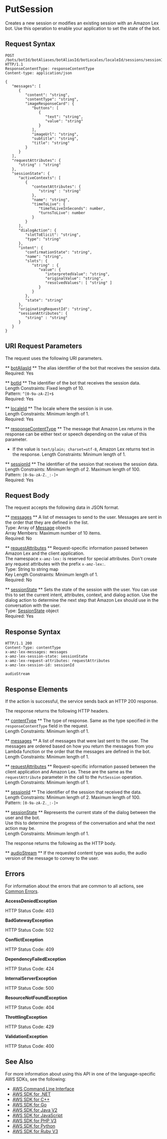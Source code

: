 # PutSession<a name="API_runtime_PutSession"></a>

Creates a new session or modifies an existing session with an Amazon Lex bot\. Use this operation to enable your application to set the state of the bot\.

## Request Syntax<a name="API_runtime_PutSession_RequestSyntax"></a>

```
POST /bots/botId/botAliases/botAliasId/botLocales/localeId/sessions/sessionId HTTP/1.1
ResponseContentType: responseContentType
Content-type: application/json

{
   "messages": [ 
      { 
         "content": "string",
         "contentType": "string",
         "imageResponseCard": { 
            "buttons": [ 
               { 
                  "text": "string",
                  "value": "string"
               }
            ],
            "imageUrl": "string",
            "subtitle": "string",
            "title": "string"
         }
      }
   ],
   "requestAttributes": { 
      "string" : "string" 
   },
   "sessionState": { 
      "activeContexts": [ 
         { 
            "contextAttributes": { 
               "string" : "string" 
            },
            "name": "string",
            "timeToLive": { 
               "timeToLiveInSeconds": number,
               "turnsToLive": number
            }
         }
      ],
      "dialogAction": { 
         "slotToElicit": "string",
         "type": "string"
      },
      "intent": { 
         "confirmationState": "string",
         "name": "string",
         "slots": { 
            "string" : { 
               "value": { 
                  "interpretedValue": "string",
                  "originalValue": "string",
                  "resolvedValues": [ "string" ]
               }
            }
         },
         "state": "string"
      },
      "originatingRequestId": "string",
      "sessionAttributes": { 
         "string" : "string" 
      }
   }
}
```

## URI Request Parameters<a name="API_runtime_PutSession_RequestParameters"></a>

The request uses the following URI parameters\.

 ** [botAliasId](#API_runtime_PutSession_RequestSyntax) **   <a name="lexv2-runtime_PutSession-request-botAliasId"></a>
The alias identifier of the bot that receives the session data\.  
Required: Yes

 ** [botId](#API_runtime_PutSession_RequestSyntax) **   <a name="lexv2-runtime_PutSession-request-botId"></a>
The identifier of the bot that receives the session data\.  
Length Constraints: Fixed length of 10\.  
Pattern: `^[0-9a-zA-Z]+$`   
Required: Yes

 ** [localeId](#API_runtime_PutSession_RequestSyntax) **   <a name="lexv2-runtime_PutSession-request-localeId"></a>
The locale where the session is in use\.  
Length Constraints: Minimum length of 1\.  
Required: Yes

 ** [responseContentType](#API_runtime_PutSession_RequestSyntax) **   <a name="lexv2-runtime_PutSession-request-responseContentType"></a>
The message that Amazon Lex returns in the response can be either text or speech depending on the value of this parameter\.   
+ If the value is `text/plain; charset=utf-8`, Amazon Lex returns text in the response\.
Length Constraints: Minimum length of 1\.

 ** [sessionId](#API_runtime_PutSession_RequestSyntax) **   <a name="lexv2-runtime_PutSession-request-sessionId"></a>
The identifier of the session that receives the session data\.  
Length Constraints: Minimum length of 2\. Maximum length of 100\.  
Pattern: `[0-9a-zA-Z._:-]+`   
Required: Yes

## Request Body<a name="API_runtime_PutSession_RequestBody"></a>

The request accepts the following data in JSON format\.

 ** [messages](#API_runtime_PutSession_RequestSyntax) **   <a name="lexv2-runtime_PutSession-request-messages"></a>
A list of messages to send to the user\. Messages are sent in the order that they are defined in the list\.  
Type: Array of [Message](API_runtime_Message.md) objects  
Array Members: Maximum number of 10 items\.  
Required: No

 ** [requestAttributes](#API_runtime_PutSession_RequestSyntax) **   <a name="lexv2-runtime_PutSession-request-requestAttributes"></a>
Request\-specific information passed between Amazon Lex and the client application\.  
The namespace `x-amz-lex:` is reserved for special attributes\. Don't create any request attributes with the prefix `x-amz-lex:`\.  
Type: String to string map  
Key Length Constraints: Minimum length of 1\.  
Required: No

 ** [sessionState](#API_runtime_PutSession_RequestSyntax) **   <a name="lexv2-runtime_PutSession-request-sessionState"></a>
Sets the state of the session with the user\. You can use this to set the current intent, attributes, context, and dialog action\. Use the dialog action to determine the next step that Amazon Lex should use in the conversation with the user\.  
Type: [SessionState](API_runtime_SessionState.md) object  
Required: Yes

## Response Syntax<a name="API_runtime_PutSession_ResponseSyntax"></a>

```
HTTP/1.1 200
Content-Type: contentType
x-amz-lex-messages: messages
x-amz-lex-session-state: sessionState
x-amz-lex-request-attributes: requestAttributes
x-amz-lex-session-id: sessionId

audioStream
```

## Response Elements<a name="API_runtime_PutSession_ResponseElements"></a>

If the action is successful, the service sends back an HTTP 200 response\.

The response returns the following HTTP headers\.

 ** [contentType](#API_runtime_PutSession_ResponseSyntax) **   <a name="lexv2-runtime_PutSession-response-contentType"></a>
The type of response\. Same as the type specified in the `responseContentType` field in the request\.  
Length Constraints: Minimum length of 1\.

 ** [messages](#API_runtime_PutSession_ResponseSyntax) **   <a name="lexv2-runtime_PutSession-response-messages"></a>
A list of messages that were last sent to the user\. The messages are ordered based on how you return the messages from you Lambda function or the order that the messages are defined in the bot\.  
Length Constraints: Minimum length of 1\.

 ** [requestAttributes](#API_runtime_PutSession_ResponseSyntax) **   <a name="lexv2-runtime_PutSession-response-requestAttributes"></a>
Request\-specific information passed between the client application and Amazon Lex\. These are the same as the `requestAttribute` parameter in the call to the `PutSession` operation\.  
Length Constraints: Minimum length of 1\.

 ** [sessionId](#API_runtime_PutSession_ResponseSyntax) **   <a name="lexv2-runtime_PutSession-response-sessionId"></a>
The identifier of the session that received the data\.  
Length Constraints: Minimum length of 2\. Maximum length of 100\.  
Pattern: `[0-9a-zA-Z._:-]+` 

 ** [sessionState](#API_runtime_PutSession_ResponseSyntax) **   <a name="lexv2-runtime_PutSession-response-sessionState"></a>
Represents the current state of the dialog between the user and the bot\.  
Use this to determine the progress of the conversation and what the next action may be\.  
Length Constraints: Minimum length of 1\.

The response returns the following as the HTTP body\.

 ** [audioStream](#API_runtime_PutSession_ResponseSyntax) **   <a name="lexv2-runtime_PutSession-response-audioStream"></a>
If the requested content type was audio, the audio version of the message to convey to the user\.

## Errors<a name="API_runtime_PutSession_Errors"></a>

For information about the errors that are common to all actions, see [Common Errors](CommonErrors.md)\.

 **AccessDeniedException**   
  
HTTP Status Code: 403

 **BadGatewayException**   
  
HTTP Status Code: 502

 **ConflictException**   
  
HTTP Status Code: 409

 **DependencyFailedException**   
  
HTTP Status Code: 424

 **InternalServerException**   
  
HTTP Status Code: 500

 **ResourceNotFoundException**   
  
HTTP Status Code: 404

 **ThrottlingException**   
  
HTTP Status Code: 429

 **ValidationException**   
  
HTTP Status Code: 400

## See Also<a name="API_runtime_PutSession_SeeAlso"></a>

For more information about using this API in one of the language\-specific AWS SDKs, see the following:
+  [AWS Command Line Interface](https://docs.aws.amazon.com/goto/aws-cli/runtime.lex.v2-2020-08-07/PutSession) 
+  [AWS SDK for \.NET](https://docs.aws.amazon.com/goto/DotNetSDKV3/runtime.lex.v2-2020-08-07/PutSession) 
+  [AWS SDK for C\+\+](https://docs.aws.amazon.com/goto/SdkForCpp/runtime.lex.v2-2020-08-07/PutSession) 
+  [AWS SDK for Go](https://docs.aws.amazon.com/goto/SdkForGoV1/runtime.lex.v2-2020-08-07/PutSession) 
+  [AWS SDK for Java V2](https://docs.aws.amazon.com/goto/SdkForJavaV2/runtime.lex.v2-2020-08-07/PutSession) 
+  [AWS SDK for JavaScript](https://docs.aws.amazon.com/goto/AWSJavaScriptSDK/runtime.lex.v2-2020-08-07/PutSession) 
+  [AWS SDK for PHP V3](https://docs.aws.amazon.com/goto/SdkForPHPV3/runtime.lex.v2-2020-08-07/PutSession) 
+  [AWS SDK for Python](https://docs.aws.amazon.com/goto/boto3/runtime.lex.v2-2020-08-07/PutSession) 
+  [AWS SDK for Ruby V3](https://docs.aws.amazon.com/goto/SdkForRubyV3/runtime.lex.v2-2020-08-07/PutSession) 
